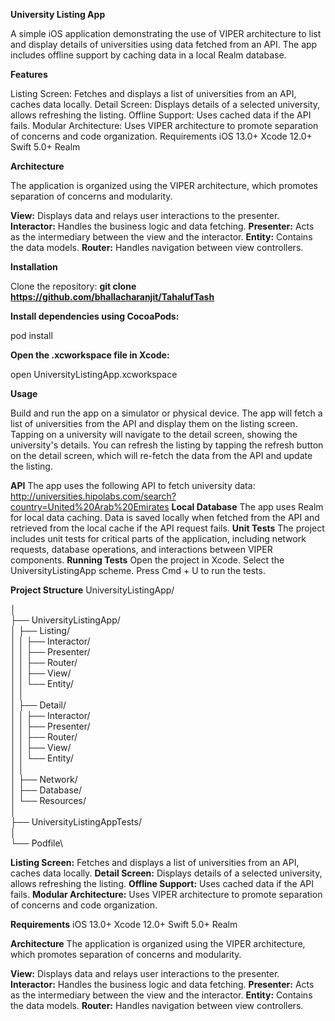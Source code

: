 **University Listing App**

A simple iOS application demonstrating the use of VIPER architecture to list and display details of universities using data fetched from an API. The app includes offline support by caching data in a local Realm database.

**Features**

Listing Screen: Fetches and displays a list of universities from an API, caches data locally.
Detail Screen: Displays details of a selected university, allows refreshing the listing.
Offline Support: Uses cached data if the API fails.
Modular Architecture: Uses VIPER architecture to promote separation of concerns and code organization.
Requirements
iOS 13.0+
Xcode 12.0+
Swift 5.0+
Realm

**Architecture**

The application is organized using the VIPER architecture, which promotes separation of concerns and modularity.

**View:** Displays data and relays user interactions to the presenter.
**Interactor:** Handles the business logic and data fetching.
**Presenter:** Acts as the intermediary between the view and the interactor.
**Entity:** Contains the data models.
**Router:** Handles navigation between view controllers.

**Installation**

Clone the repository:
**git clone https://github.com/bhallacharanjit/TahalufTash**

**Install dependencies using CocoaPods:**

pod install

**Open the .xcworkspace file in Xcode:**

open UniversityListingApp.xcworkspace

**Usage**

Build and run the app on a simulator or physical device.
The app will fetch a list of universities from the API and display them on the listing screen.
Tapping on a university will navigate to the detail screen, showing the university's details.
You can refresh the listing by tapping the refresh button on the detail screen, which will re-fetch the data from the API and update the listing.

**API**
The app uses the following API to fetch university data:
http://universities.hipolabs.com/search?country=United%20Arab%20Emirates
**Local Database**
The app uses Realm for local data caching. Data is saved locally when fetched from the API and retrieved from the local cache if the API request fails.
**Unit Tests**
The project includes unit tests for critical parts of the application, including network requests, database operations, and interactions between VIPER components.
**Running Tests**
Open the project in Xcode.
Select the UniversityListingApp scheme.
Press Cmd + U to run the tests.

**Project Structure**
UniversityListingApp/

│\
├── UniversityListingApp/\
│   ├── Listing/\
│   │   ├── Interactor/\
│   │   ├── Presenter/\
│   │   ├── Router/\
│   │   ├── View/\
│   │   └── Entity/\
│   │\
│   ├── Detail/\
│   │   ├── Interactor/\
│   │   ├── Presenter/\
│   │   ├── Router/\
│   │   ├── View/\
│   │   └── Entity/\
│   │\
│   ├── Network/\
│   ├── Database/\
│   └── Resources/\
│\
├── UniversityListingAppTests/\
│\
└── Podfile\

**Listing Screen:** Fetches and displays a list of universities from an API, caches data locally.
**Detail Screen:** Displays details of a selected university, allows refreshing the listing.
**Offline Support:** Uses cached data if the API fails.
**Modular Architecture:** Uses VIPER architecture to promote separation of concerns and code organization.

**Requirements**
iOS 13.0+
Xcode 12.0+
Swift 5.0+
Realm

**Architecture**
The application is organized using the VIPER architecture, which promotes separation of concerns and modularity.

**View:** Displays data and relays user interactions to the presenter.
**Interactor:** Handles the business logic and data fetching.
**Presenter:** Acts as the intermediary between the view and the interactor.
**Entity:** Contains the data models.
**Router:** Handles navigation between view controllers.
